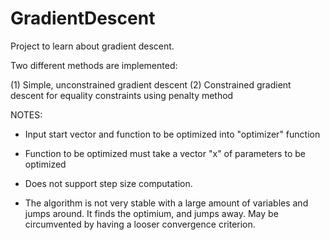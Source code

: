 # GradientDescent

Project to learn about gradient descent.

Two different methods are implemented:

(1) Simple, unconstrained gradient descent
(2) Constrained gradient descent for equality constraints using penalty method

NOTES:

- Input start vector and function to be optimized into "optimizer" function

- Function to be optimized must take a vector "x" of parameters to be optimized

- Does not support step size computation. 

- The algorithm is not very stable with a large amount of variables and jumps around. It finds the optimium, and jumps away. May be circumvented by having a looser convergence criterion.

